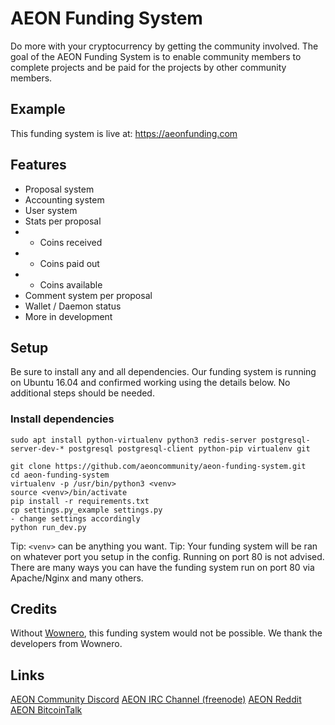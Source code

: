 # AEON Funding System
Do more with your cryptocurrency by getting the community involved. The goal of the AEON Funding System is to enable community members to complete projects and be paid for the projects by other community members. 

## Example
This funding system is live at: [https://aeonfunding.com
](https://aeonfunding.com)

## Features
* Proposal system
* Accounting system
* User system
* Stats per proposal
* * Coins received
* * Coins paid out
* * Coins available
* Comment system per proposal
* Wallet / Daemon status
* More in development

## Setup
Be sure to install any and all dependencies. Our funding system is running on Ubuntu 16.04 and confirmed working using the details below. No additional steps should be needed.

### Install dependencies
```sudo apt install python-virtualenv python3 redis-server postgresql-server-dev-* postgresql postgresql-client python-pip virtualenv git```
 
```
git clone https://github.com/aeoncommunity/aeon-funding-system.git
cd aeon-funding-system
virtualenv -p /usr/bin/python3 <venv>
source <venv>/bin/activate
pip install -r requirements.txt
cp settings.py_example settings.py
- change settings accordingly
python run_dev.py
```
Tip: `<venv>` can be anything you want. 
Tip: Your funding system will be ran on whatever port you setup in the config. Running on port 80 is not advised. There are many ways you can have the funding system run on port 80 via Apache/Nginx and many others.

## Credits
Without [Wownero](https://github.com/wownero), this funding system would not be possible. We thank the developers from Wownero. 

## Links
[AEON Community Discord](https://discord.gg/TM8mEsx)
[AEON IRC Channel (freenode)](https://kiwiirc.com/client/irc.freenode.net/aeon)
[AEON Reddit](https://reddit.com/r/aeon)
[AEON BitcoinTalk](https://bitcointalk.org/index.php?topic=641696.0)